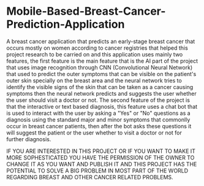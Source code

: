 # Mobile-Based-Breast-Cancer-Prediction-Application
A breast cancer application that predicts an early-stage breast cancer that occurs mostly on women according to cancer registries that helped this project research to be carried on and this application uses mainly two features, the first feature is the main feature that is the AI part of the project that uses image recognition through CNN (Convolutional Neural Network) that used to predict the outer symptoms that can be visible on the patient's outer skin specially on the breast area and the neural network tries to identify the visible signs of the skin that can be taken as a cancer causing symptoms then the neural network predicts and suggests the user whether the user should visit a doctor or not.
The second feature of the project is that the interactive or text based diagnosis, this feature uses a chat bot that is used to interact with the user by asking a "Yes" or "No" questions as a diagnosis using the standard major and minor symptoms that commonlly occur in breast cancer patients, then after the bot asks these questions it will suggest the patient or the user whether to visit a doctor or not for further diagnosis.

IF YOU ARE INTERESTED IN THIS PROJECT OR IF YOU WANT TO MAKE IT MORE SOPHESTICATED YOU HAVE THE PERMISSION OF THE OWNER TO CHANGE IT AS YOU WANT AND PUBLISH IT AND THIS PROJECT HAS THE POTENTIAL TO SOLVE A BIG PROBLEM IN MOST PART OF THE WORLD REGARDING BREAST AND OTHER CANCER RELATED PROBLEMS.
